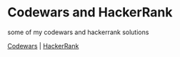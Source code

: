 # Codewars and HackerRank
some of my codewars and hackerrank solutions

[Codewars](https://www.codewars.com/users/RuslanNiu) |
[HackerRank](https://www.hackerrank.com/niuruslan)
